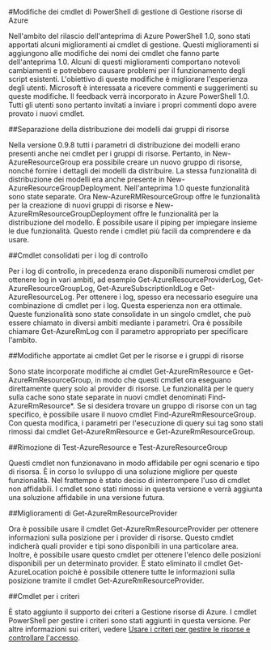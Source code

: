 <properties
	pageTitle="Modifiche di Gestione risorse nell'anteprima di Azure PowerShell 1.0 | Microsoft Azure"
	description="Vengono descritte le modifiche che sono state apportate ai cmdlet di Gestione risorse nell'anteprima di Azure PowerShell 1.0."
	services="azure-resource-manager"
	documentationCenter="na"
	authors="ravbhatnagar"
	manager="ryjones"
	editor=""/>

<tags
	ms.service="azure-resource-manager"
	ms.devlang="na"
	ms.topic="article"
	ms.tgt_pltfrm="powershell"
	ms.workload="na"
	ms.date="10/09/2015"
	ms.author="gauravbh;tomfitz"/>

#Modifiche dei cmdlet di PowerShell di gestione di Gestione risorse di Azure

Nell'ambito del rilascio dell'anteprima di Azure PowerShell 1.0, sono stati apportati alcuni miglioramenti ai cmdlet di gestione. Questi miglioramenti si aggiungono alle modifiche dei nomi dei cmdlet che fanno parte dell'anteprima 1.0. Alcuni di questi miglioramenti comportano notevoli cambiamenti e potrebbero causare problemi per il funzionamento degli script esistenti. L'obiettivo di queste modifiche è migliorare l'esperienza degli utenti. Microsoft è interessata a ricevere commenti e suggerimenti su queste modifiche. Il feedback verrà incorporato in Azure PowerShell 1.0. Tutti gli utenti sono pertanto invitati a inviare i propri commenti dopo avere provato i nuovi cmdlet.

##Separazione della distribuzione dei modelli dai gruppi di risorse

Nella versione 0.9.8 tutti i parametri di distribuzione dei modelli erano presenti anche nei cmdlet per i gruppi di risorse. Pertanto, in New-AzureResourceGroup era possibile creare un nuovo gruppo di risorse, nonché fornire i dettagli dei modelli da distribuire. La stessa funzionalità di distribuzione dei modelli era anche presente in New-AzureResourceGroupDeployment. Nell'anteprima 1.0 queste funzionalità sono state separate. Ora New-AzureRMResourceGroup offre le funzionalità per la creazione di nuovi gruppi di risorse e New-AzureRmResourceGroupDeployment offre le funzionalità per la distribuzione del modello. È possibile usare il piping per impiegare insieme le due funzionalità. Questo rende i cmdlet più facili da comprendere e da usare.

##Cmdlet consolidati per i log di controllo

Per i log di controllo, in precedenza erano disponibili numerosi cmdlet per ottenere log in vari ambiti, ad esempio Get-AzureResourceProviderLog, Get-AzureResourceGroupLog, Get-AzureSubscriptionIdLog e Get-AzureResourceLog. Per ottenere i log, spesso era necessario eseguire una combinazione di cmdlet per i log. Questa esperienza non era ottimale. Queste funzionalità sono state consolidate in un singolo cmdlet, che può essere chiamato in diversi ambiti mediante i parametri. Ora è possibile chiamare Get-AzureRmLog con il parametro appropriato per specificare l'ambito.

##Modifiche apportate ai cmdlet Get per le risorse e i gruppi di risorse

Sono state incorporate modifiche ai cmdlet Get-AzureRmResource e Get-AzureRmResourceGroup, in modo che questi cmdlet ora eseguano direttamente query solo al provider di risorse. Le funzionalità per le query sulla cache sono state separate in nuovi cmdlet denominati Find-AzureRmResource*. Se si desidera trovare un gruppo di risorse con un tag specifico, è possibile usare il nuovo cmdlet Find-AzureRmResourceGroup. Con questa modifica, i parametri per l'esecuzione di query sui tag sono stati rimossi dai cmdlet Get-AzureRmResource e Get-AzureRmResourceGroup.

##Rimozione di Test-AzureResource e Test-AzureResourceGroup

Questi cmdlet non funzionavano in modo affidabile per ogni scenario e tipo di risorsa. È in corso lo sviluppo di una soluzione migliore per queste funzionalità. Nel frattempo è stato deciso di interrompere l'uso di cmdlet non affidabili. I cmdlet sono stati rimossi in questa versione e verrà aggiunta una soluzione affidabile in una versione futura.

##Miglioramenti di Get-AzureRmResourceProvider

Ora è possibile usare il cmdlet Get-AzureRmResourceProvider per ottenere informazioni sulla posizione per i provider di risorse. Questo cmdlet indicherà quali provider e tipi sono disponibili in una particolare area. Inoltre, è possibile usare questo cmdlet per ottenere l'elenco delle posizioni disponibili per un determinato provider. È stato eliminato il cmdlet Get-AzureLocation poiché è possibile ottenere tutte le informazioni sulla posizione tramite il cmdlet Get-AzureRmResourceProvider.

##Cmdlet per i criteri

È stato aggiunto il supporto dei criteri a Gestione risorse di Azure. I cmdlet PowerShell per gestire i criteri sono stati aggiunti in questa versione. Per altre informazioni sui criteri, vedere [Usare i criteri per gestire le risorse e controllare l'accesso](resource-manager-policy.md).

<!---HONumber=Oct15_HO3-->